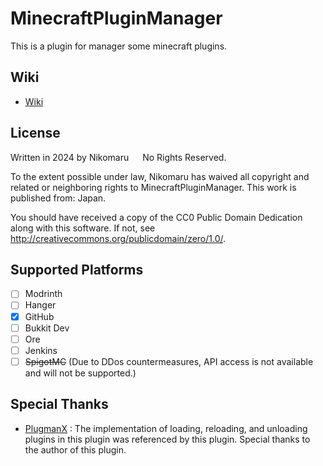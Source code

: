 # MinecraftPluginManager
This is a plugin for manager some minecraft plugins. <br>

## Wiki
- [Wiki](https://mpm.plugin.nikomaru.page/)

## License 
Written in 2024 by Nikomaru &emsp; No Rights Reserved. <br>

To the extent possible under law, Nikomaru has waived all copyright and related or neighboring rights to MinecraftPluginManager. This work is published from: Japan.<br>

You should have received a copy of the CC0 Public Domain Dedication along with this software. If not, see <http://creativecommons.org/publicdomain/zero/1.0/>.

## Supported Platforms
- [ ] Modrinth
- [ ] Hanger
- [x] GitHub
- [ ] Bukkit Dev
- [ ] Ore
- [ ] Jenkins
- [ ] ~~SpigotMC~~ (Due to DDos countermeasures, API access is not available and will not be supported.)

## Special Thanks

- [PlugmanX](https://github.com/Test-Account666/PlugManX) : The implementation of loading, reloading, and unloading plugins in this plugin was referenced by this plugin. Special thanks to the author of this plugin.
